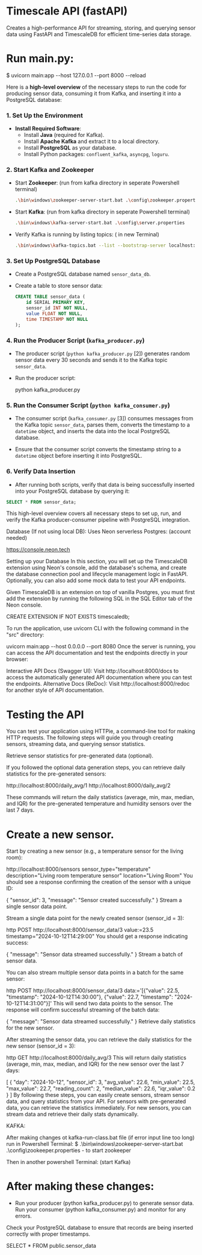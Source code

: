 # Timescale API (fastAPI)


Creates a high-performance API for streaming, storing, and querying sensor data using FastAPI and TimescaleDB for efficient time-series data storage.

# Run main.py:
$ uvicorn main:app --host 127.0.0.1 --port 8000 --reload

Here is a **high-level overview** of the necessary steps to run the code for producing sensor data, consuming it from Kafka, and inserting it into a PostgreSQL database:

### **1. Set Up the Environment**

- **Install Required Software**:
  - Install **Java** (required for Kafka).
  - Install **Apache Kafka** and extract it to a local directory.
  - Install **PostgreSQL** as your database.
  - Install Python packages: `confluent_kafka`, `asyncpg`, `loguru`.

### **2. Start Kafka and Zookeeper**

- Start **Zookeeper**: (run from kafka directory in seperate Powershell terminal)
  ```bash
  .\bin\windows\zookeeper-server-start.bat .\config\zookeeper.properties
  ```
  
- Start **Kafka**: (run from kafka directory in seperate Powershell terminal)
  ```bash
  .\bin\windows\kafka-server-start.bat .\config\server.properties
  ```

- Verify Kafka is running by listing topics: ( in new Terminal)
  ```bash
  .\bin\windows\kafka-topics.bat --list --bootstrap-server localhost:9092
  ```

### **3. Set Up PostgreSQL Database**

- Create a PostgreSQL database named `sensor_data_db`.
  
- Create a table to store sensor data:
  ```sql
  CREATE TABLE sensor_data (
      id SERIAL PRIMARY KEY,
      sensor_id INT NOT NULL,
      value FLOAT NOT NULL,
      time TIMESTAMP NOT NULL
  );
  ```

### **4. Run the Producer Script (`kafka_producer.py`)**

- The producer script (`python kafka_producer.py` [2]) generates random sensor data every 30 seconds and sends it to the Kafka topic `sensor_data`.

- Run the producer script:
 
  python kafka_producer.py
 

### **5. Run the Consumer Script (`python kafka_consumer.py`)**

- The consumer script (`kafka_consumer.py` [3]) consumes messages from the Kafka topic `sensor_data`, parses them, converts the timestamp to a `datetime` object, and inserts the data into the local PostgreSQL database.

- Ensure that the consumer script converts the timestamp string to a `datetime` object before inserting it into PostgreSQL.

### **6. Verify Data Insertion**

- After running both scripts, verify that data is being successfully inserted into your PostgreSQL database by querying it:

```sql
SELECT * FROM sensor_data;
```

This high-level overview covers all necessary steps to set up, run, and verify the Kafka producer-consumer pipeline with PostgreSQL integration.


Database (If not using local DB): 
Uses Neon serverless Postgres: (account needed)

https://console.neon.tech

Setting up your Database
In this section, you will set up the TimescaleDB extension using Neon's console, add the database's schema, and create the database connection pool and lifecycle management logic in FastAPI. Optionally, you can also add some mock data to test your API endpoints.

Given TimescaleDB is an extension on top of vanilla Postgres, you must first add the extension by running the following SQL in the SQL Editor tab of the Neon console.

CREATE EXTENSION IF NOT EXISTS timescaledb;


To run the application, use uvicorn CLI with the following command in the "src" directory:

uvicorn main:app --host 0.0.0.0 --port 8080
Once the server is running, you can access the API documentation and test the endpoints directly in your browser:

Interactive API Docs (Swagger UI):
Visit http://localhost:8000/docs to access the automatically generated API documentation where you can test the endpoints.
Alternative Docs (ReDoc):
Visit http://localhost:8000/redoc for another style of API documentation.


# Testing the API
You can test your application using HTTPie, a command-line tool for making HTTP requests. The following steps will guide you through creating sensors, streaming data, and querying sensor statistics.

Retrieve sensor statistics for pre-generated data (optional).

If you followed the optional data generation steps, you can retrieve daily statistics for the pre-generated sensors:

http://localhost:8000/daily_avg/1
http://localhost:8000/daily_avg/2

These commands will return the daily statistics (average, min, max, median, and IQR) for the pre-generated temperature and humidity sensors over the last 7 days.

# Create a new sensor.

Start by creating a new sensor (e.g., a temperature sensor for the living room):

http://localhost:8000/sensors sensor_type="temperature" description="Living room temperature sensor" location="Living Room"
You should see a response confirming the creation of the sensor with a unique ID:

{
  "sensor_id": 3,
  "message": "Sensor created successfully."
}
Stream a single sensor data point.

Stream a single data point for the newly created sensor (sensor_id = 3):

http POST http://localhost:8000/sensor_data/3 value:=23.5 timestamp="2024-10-12T14:29:00"
You should get a response indicating success:

{
  "message": "Sensor data streamed successfully."
}
Stream a batch of sensor data.

You can also stream multiple sensor data points in a batch for the same sensor:

http POST http://localhost:8000/sensor_data/3 data:='[{"value": 22.5, "timestamp": "2024-10-12T14:30:00"}, {"value": 22.7, "timestamp": "2024-10-12T14:31:00"}]'
This will send two data points to the sensor. The response will confirm successful streaming of the batch data:

{
  "message": "Sensor data streamed successfully."
}
Retrieve daily statistics for the new sensor.

After streaming the sensor data, you can retrieve the daily statistics for the new sensor (sensor_id = 3):

http GET http://localhost:8000/daily_avg/3
This will return daily statistics (average, min, max, median, and IQR) for the new sensor over the last 7 days:

[
  {
    "day": "2024-10-12",
    "sensor_id": 3,
    "avg_value": 22.6,
    "min_value": 22.5,
    "max_value": 22.7,
    "reading_count": 2,
    "median_value": 22.6,
    "iqr_value": 0.2
  }
]
By following these steps, you can easily create sensors, stream sensor data, and query statistics from your API. For sensors with pre-generated data, you can retrieve the statistics immediately. For new sensors, you can stream data and retrieve their daily stats dynamically.



KAFKA:

After making changes ot kafka-run-class.bat file (if error input line too long) 
run in Powershell Terminal: $ .\bin\windows\zookeeper-server-start.bat .\config\zookeeper.properties   - to start zookeeper

Then in another powershell Terminal: (start Kafka)


# After making these changes:
- Run your producer (python kafka_producer.py) to generate sensor data.
Run your consumer (python kafka_consumer.py) and monitor for any errors.

Check your PostgreSQL database to ensure that records are being inserted correctly with proper timestamps.

SELECT * FROM public.sensor_data


